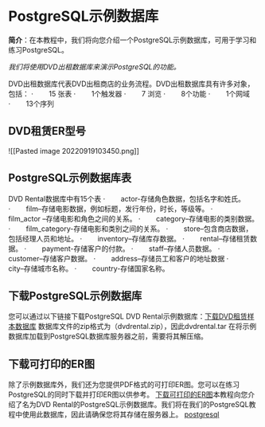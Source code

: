 # PostgreSQL示例数据库

**简介**：在本教程中，我们将向您介绍一个PostgreSQL示例数据库，可用于学习和练习PostgreSQL。

*我们将使用DVD出租数据库来演示PostgreSQL的功能。*

DVD出租数据库代表DVD出租商店的业务流程。DVD出租数据库具有许多对象，包括：
·        15 张表
·        1个触发器
·        7 浏览
·        8个功能
·        1个网域
·        13个序列

## DVD租赁ER型号
![[Pasted image 20220919103450.png]]

## PostgreSQL示例数据库表

DVD Rental数据库中有15个表
·        actor-存储角色数据，包括名字和姓氏。
·        film–存储电影数据，例如标题，发行年份，时长，等级等。
·        film_actor –存储电影和角色之间的关系。
·        category–存储电影的类别数据。
·        film_category-存储电影和类别之间的关系。
·        store–包含商店数据，包括经理人员和地址。
·        inventory–存储库存数据。
·        rental–存储租赁数据。
·        payment-存储客户的付款。
·        staff–存储人员数据。
·        customer–存储客户数据。
·        address–存储员工和客户的地址数据
·        city–存储城市名称。
·        country-存储国家名称。

## 下载PostgreSQL示例数据库

您可以通过以下链接下载PostgreSQL DVD Rental示例数据库：[下载DVD租赁样本数据库](https://sp.postgresqltutorial.com/wp-content/uploads/2019/05/dvdrental.zip)
数据库文件的zip格式为（dvdrental.zip），因此dvdrental.tar 在将示例数据库加载到PostgreSQL数据库服务器之前，需要将其解压缩。

## 下载可打印的ER图

除了示例数据库外，我们还为您提供PDF格式的可打印ER图。您可以在练习PostgreSQL的同时下载并打印ER图以供参考。
[下载可打印的ER图](https://sp.postgresqltutorial.com/wp-content/uploads/2018/03/printable-postgresql-sample-database-diagram.pdf)本教程向您介绍了名为DVD Rental的PostgreSQL示例数据库。我们将在我们的PostgreSQL教程中使用此数据库，因此请确保您将其存储在服务器上。
[postgresql](https://www.modb.pro/tag/postgresql?type=knowledge)